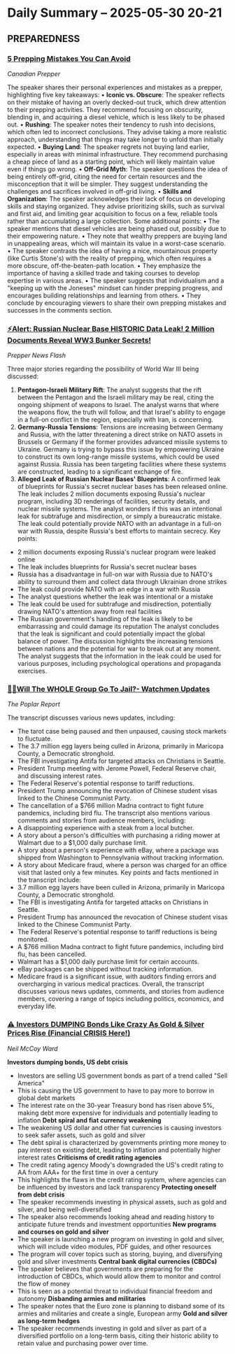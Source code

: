 # Daily Summary – 2025-05-30 20-21



## PREPAREDNESS

### [5 Prepping Mistakes You Can Avoid](https://www.youtube.com/watch?v=DKP3vh0lpk0)
*Canadian Prepper*  

The speaker shares their personal experiences and mistakes as a prepper, highlighting five key takeaways:
• **Iconic vs. Obscure**: The speaker reflects on their mistake of having an overly decked-out truck, which drew attention to their prepping activities. They recommend focusing on obscurity, blending in, and acquiring a diesel vehicle, which is less likely to be phased out.
• **Rushing**: The speaker notes their tendency to rush into decisions, which often led to incorrect conclusions. They advise taking a more realistic approach, understanding that things may take longer to unfold than initially expected.
• **Buying Land**: The speaker regrets not buying land earlier, especially in areas with minimal infrastructure. They recommend purchasing a cheap piece of land as a starting point, which will likely maintain value even if things go wrong.
• **Off-Grid Myth**: The speaker questions the idea of being entirely off-grid, citing the need for certain resources and the misconception that it will be simpler. They suggest understanding the challenges and sacrifices involved in off-grid living.
• **Skills and Organization**: The speaker acknowledges their lack of focus on developing skills and staying organized. They advise prioritizing skills, such as survival and first aid, and limiting gear acquisition to focus on a few, reliable tools rather than accumulating a large collection.
Some additional points:
• The speaker mentions that diesel vehicles are being phased out, possibly due to their empowering nature.
• They note that wealthy preppers are buying land in unappealing areas, which will maintain its value in a worst-case scenario.
• The speaker contrasts the idea of having a nice, mountainous property (like Curtis Stone's) with the reality of prepping, which often requires a more obscure, off-the-beaten-path location.
• They emphasize the importance of having a skilled trade and taking courses to develop expertise in various areas.
• The speaker suggests that individualism and a "keeping up with the Joneses" mindset can hinder prepping progress, and encourages building relationships and learning from others.
• They conclude by encouraging viewers to share their own prepping mistakes and successes in the comments section.



### [⚡Alert: Russian Nuclear Base HISTORIC Data Leak! 2 Million Documents Reveal WW3 Bunker Secrets!](https://www.youtube.com/watch?v=jJwpfAraOQA)
*Prepper News Flash*  

Three major stories regarding the possibility of World War III being discussed:
1. **Pentagon-Israeli Military Rift**: The analyst suggests that the rift between the Pentagon and the Israeli military may be real, citing the ongoing shipment of weapons to Israel. The analyst warns that where the weapons flow, the truth will follow, and that Israel's ability to engage in a full-on conflict in the region, especially with Iran, is concerning.
2. **Germany-Russia Tensions**: Tensions are increasing between Germany and Russia, with the latter threatening a direct strike on NATO assets in Brussels or Germany if the former provides advanced missile systems to Ukraine. Germany is trying to bypass this issue by empowering Ukraine to construct its own long-range missile systems, which could be used against Russia. Russia has been targeting facilities where these systems are constructed, leading to a significant exchange of fire.
3. **Alleged Leak of Russian Nuclear Bases' Blueprints**: A confirmed leak of blueprints for Russia's secret nuclear bases has been released online. The leak includes 2 million documents exposing Russia's nuclear program, including 3D renderings of facilities, security details, and nuclear missile systems. The analyst wonders if this was an intentional leak for subtrafuge and misdirection, or simply a bureaucratic mistake. The leak could potentially provide NATO with an advantage in a full-on war with Russia, despite Russia's best efforts to maintain secrecy.
Key points:
* 2 million documents exposing Russia's nuclear program were leaked online
* The leak includes blueprints for Russia's secret nuclear bases
* Russia has a disadvantage in full-on war with Russia due to NATO's ability to surround them and collect data through Ukrainian drone strikes
* The leak could provide NATO with an edge in a war with Russia
* The analyst questions whether the leak was intentional or a mistake
* The leak could be used for subtrafuge and misdirection, potentially drawing NATO's attention away from real facilities
* The Russian government's handling of the leak is likely to be embarrassing and could damage its reputation
The analyst concludes that the leak is significant and could potentially impact the global balance of power. The discussion highlights the increasing tensions between nations and the potential for war to break out at any moment. The analyst suggests that the information in the leak could be used for various purposes, including psychological operations and propaganda exercises.



### [🚨🚨Will The WHOLE Group Go To Jail?- Watchmen Updates](https://www.youtube.com/watch?v=m42lsnZ4_gk)
*The Poplar Report*  

The transcript discusses various news updates, including:
* The tarot case being paused and then unpaused, causing stock markets to fluctuate.
* The 3.7 million egg layers being culled in Arizona, primarily in Maricopa County, a Democratic stronghold.
* The FBI investigating Antifa for targeted attacks on Christians in Seattle.
* President Trump meeting with Jerome Powell, Federal Reserve chair, and discussing interest rates.
* The Federal Reserve's potential response to tariff reductions.
* President Trump announcing the revocation of Chinese student visas linked to the Chinese Communist Party.
* The cancellation of a $766 million Madna contract to fight future pandemics, including bird flu.
The transcript also mentions various comments and stories from audience members, including:
* A disappointing experience with a steak from a local butcher.
* A story about a person's difficulties with purchasing a riding mower at Walmart due to a $1,000 daily purchase limit.
* A story about a person's experience with eBay, where a package was shipped from Washington to Pennsylvania without tracking information.
* A story about Medicare fraud, where a person was charged for an office visit that lasted only a few minutes.
Key points and facts mentioned in the transcript include:
* 3.7 million egg layers have been culled in Arizona, primarily in Maricopa County, a Democratic stronghold.
* The FBI is investigating Antifa for targeted attacks on Christians in Seattle.
* President Trump has announced the revocation of Chinese student visas linked to the Chinese Communist Party.
* The Federal Reserve's potential response to tariff reductions is being monitored.
* A $766 million Madna contract to fight future pandemics, including bird flu, has been cancelled.
* Walmart has a $1,000 daily purchase limit for certain accounts.
* eBay packages can be shipped without tracking information.
* Medicare fraud is a significant issue, with auditors finding errors and overcharging in various medical practices.
Overall, the transcript discusses various news updates, comments, and stories from audience members, covering a range of topics including politics, economics, and everyday life.



### [⚠️ Investors DUMPING Bonds Like Crazy As Gold & Silver Prices Rise (Financial CRISIS Here!)](https://www.youtube.com/watch?v=dOyoljrgDJY)
*Neil McCoy Ward*  

**Investors dumping bonds, US debt crisis**
* Investors are selling US government bonds as part of a trend called "Sell America"
* This is causing the US government to have to pay more to borrow in global debt markets
* The interest rate on the 30-year Treasury bond has risen above 5%, making debt more expensive for individuals and potentially leading to inflation
**Debt spiral and fiat currency weakening**
* The weakening US dollar and other fiat currencies is causing investors to seek safer assets, such as gold and silver
* The debt spiral is characterized by governments printing more money to pay interest on existing debt, leading to inflation and potentially higher interest rates
**Criticisms of credit rating agencies**
* The credit rating agency Moody's downgraded the US's credit rating to AA from AAA+ for the first time in over a century
* This highlights the flaws in the credit rating system, where agencies can be influenced by investors and lack transparency
**Protecting oneself from debt crisis**
* The speaker recommends investing in physical assets, such as gold and silver, and being well-diversified
* The speaker also recommends looking ahead and reading history to anticipate future trends and investment opportunities
**New programs and courses on gold and silver**
* The speaker is launching a new program on investing in gold and silver, which will include video modules, PDF guides, and other resources
* The program will cover topics such as storing, buying, and diversifying gold and silver investments
**Central bank digital currencies (CBDCs)**
* The speaker believes that governments are preparing for the introduction of CBDCs, which would allow them to monitor and control the flow of money
* This is seen as a potential threat to individual financial freedom and autonomy
**Disbanding armies and militaries**
* The speaker notes that the Euro zone is planning to disband some of its armies and militaries and create a single, European army
**Gold and silver as long-term hedges**
* The speaker recommends investing in gold and silver as part of a diversified portfolio on a long-term basis, citing their historic ability to retain value and purchasing power over time.


